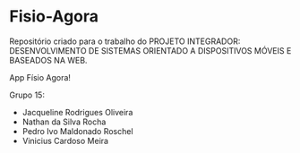 # Fisio-Agora

Repositório criado para o trabalho do PROJETO INTEGRADOR: DESENVOLVIMENTO DE SISTEMAS ORIENTADO A DISPOSITIVOS MÓVEIS E BASEADOS NA WEB.

App Físio Agora!

Grupo 15: 
- Jacqueline Rodrigues Oliveira
- Nathan da Silva Rocha
- Pedro Ivo Maldonado Roschel
- Vinicius Cardoso Meira

